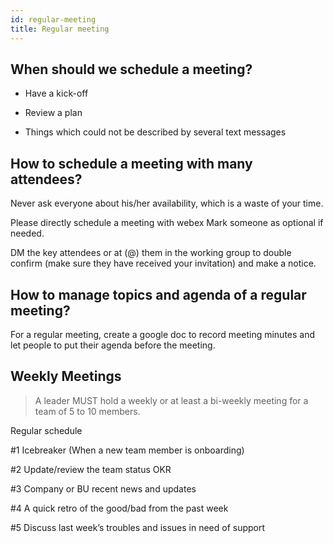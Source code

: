 ```yaml
---
id: regular-meeting
title: Regular meeting
---
```


## When should we schedule a meeting?

- Have a kick-off

- Review a plan

- Things which could not be described by several text messages

## How to schedule a meeting with many attendees?

Never ask everyone about his/her availability, which is a waste of your time.

Please directly schedule a meeting with webex Mark someone as optional if needed.

DM the key attendees or at (@) them in the working group to double confirm (make sure they have received your invitation) and make a notice.

## How to manage topics and agenda of a regular meeting?

For a regular meeting, create a google doc to record meeting minutes and let people to put their agenda before the meeting.

## Weekly Meetings

> A leader MUST hold a weekly or at least a bi-weekly meeting for a team of 5 to 10 members.

Regular schedule

#1 Icebreaker (When a new team member is onboarding)

#2 Update/review the team status OKR

#3 Company or BU recent news and updates

#4 A quick retro of the good/bad from the past week

#5 Discuss last week’s troubles and issues in need of support

